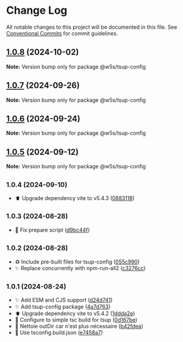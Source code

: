 # Change Log

All notable changes to this project will be documented in this file.
See [Conventional Commits](https://conventionalcommits.org) for commit guidelines.

## [1.0.8](https://github.com/w5s/project-config/compare/@w5s/tsup-config@1.0.7...@w5s/tsup-config@1.0.8) (2024-10-02)

**Note:** Version bump only for package @w5s/tsup-config

## [1.0.7](https://github.com/w5s/project-config/compare/@w5s/tsup-config@1.0.6...@w5s/tsup-config@1.0.7) (2024-09-26)

**Note:** Version bump only for package @w5s/tsup-config

## [1.0.6](https://github.com/w5s/project-config/compare/@w5s/tsup-config@1.0.5...@w5s/tsup-config@1.0.6) (2024-09-24)

**Note:** Version bump only for package @w5s/tsup-config

## [1.0.5](https://github.com/w5s/project-config/compare/@w5s/tsup-config@1.0.4...@w5s/tsup-config@1.0.5) (2024-09-12)

**Note:** Version bump only for package @w5s/tsup-config

## <small>1.0.4 (2024-09-10)</small>

- ⬆️ Upgrade dependency vite to v5.4.3 ([0883118](https://github.com/w5s/project-config/commit/0883118))

## <small>1.0.3 (2024-08-28)</small>

- 👷 Fix prepare script ([d9bc44f](https://github.com/w5s/project-config/commit/d9bc44f))

## <small>1.0.2 (2024-08-28)</small>

- ♻️ Include pre-built files for tsup-config ([055c990](https://github.com/w5s/project-config/commit/055c990))
- ✨ Replace concurrently with npm-run-all2 ([c3276cc](https://github.com/w5s/project-config/commit/c3276cc))

## <small>1.0.1 (2024-08-24)</small>

- ✨ Add ESM and CJS support ([d24d741](https://github.com/w5s/project-config/commit/d24d741))
- ✨ Add tsup-config package ([4a7d763](https://github.com/w5s/project-config/commit/4a7d763))
- ⬆️ Upgrade dependency vite to v5.4.2 ([1ddda2e](https://github.com/w5s/project-config/commit/1ddda2e))
- 🔧 Configure to simple tsc build for tsup ([0d167be](https://github.com/w5s/project-config/commit/0d167be))
- 🔧 Nettoie outDir car n'est plus nécessaire ([b42fdea](https://github.com/w5s/project-config/commit/b42fdea))
- 🔧 Use tsconfig.build.json ([e7458a7](https://github.com/w5s/project-config/commit/e7458a7))
